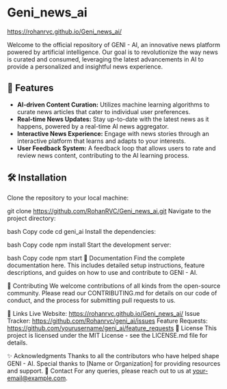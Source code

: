 # Geni_news_ai

 https://rohanrvc.github.io/Geni_news_ai/


Welcome to the official repository of GENI - AI, an innovative news platform powered by artificial intelligence. Our goal is to revolutionize the way news is curated and consumed, leveraging the latest advancements in AI to provide a personalized and insightful news experience.

## 🚀 Features

- **AI-driven Content Curation:** Utilizes machine learning algorithms to curate news articles that cater to individual user preferences.
- **Real-time News Updates:** Stay up-to-date with the latest news as it happens, powered by a real-time AI news aggregator.
- **Interactive News Experience:** Engage with news stories through an interactive platform that learns and adapts to your interests.
- **User Feedback System:** A feedback loop that allows users to rate and review news content, contributing to the AI learning process.

## 🛠️ Installation

Clone the repository to your local machine:

git clone https://github.com/RohanRVC/Geni_news_ai.git
Navigate to the project directory:

bash
Copy code
cd geni_ai
Install the dependencies:

bash
Copy code
npm install
Start the development server:

bash
Copy code
npm start
📖 Documentation
Find the complete documentation here. This includes detailed setup instructions, feature descriptions, and guides on how to use and contribute to GENI - AI.

🤝 Contributing
We welcome contributions of all kinds from the open-source community. Please read our CONTRIBUTING.md for details on our code of conduct, and the process for submitting pull requests to us.

🔗 Links
Live Website: https://rohanrvc.github.io/Geni_news_ai/
Issue Tracker: https://github.com/Rohanrvc/geni_ai/issues
Feature Requests: https://github.com/yourusername/geni_ai/feature_requests
📝 License
This project is licensed under the MIT License - see the LICENSE.md file for details.

✨ Acknowledgments
Thanks to all the contributors who have helped shape GENI - AI.
Special thanks to [Name or Organization] for providing resources and support.
📩 Contact
For any queries, please reach out to us at your-email@example.com.
